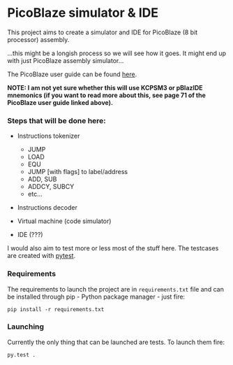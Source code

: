 # PicoBlaze simulator & IDE
This project aims to create a simulator and IDE for PicoBlaze (8 bit processor) assembly.


...this might be a longish process so we will see how it goes. It might end up with just PicoBlaze assembly simulator...

The PicoBlaze user guide can be found [here](http://www.xilinx.com/support/documentation/ip_documentation/ug129.pdf).

**NOTE: I am not yet sure whether this will use KCPSM3 or pBlazIDE mnemonics (if you want to read more about this, see page 71 of the PicoBlaze user guide linked above).**

### Steps that will be done here:

* Instructions tokenizer
  * JUMP
  * LOAD
  * EQU
  * JUMP [with flags] to label/address
  * ADD, SUB
  * ADDCY, SUBCY
  * etc...
* Instructions decoder

* Virtual machine (code simulator)

* IDE (???)

I would also aim to test more or less most of the stuff here. The testcases are created with [pytest](http://doc.pytest.org/en/latest/).

### Requirements
The requirements to launch the project are in `requirements.txt` file and can be installed through pip - Python package manager - just fire:

```
pip install -r requirements.txt
```

### Launching
Currently the only thing that can be launched are tests. To launch them fire:
```
py.test .
```
